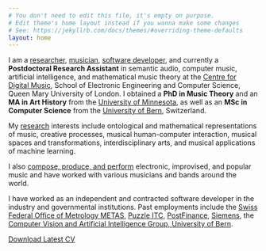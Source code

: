 ```yaml
---
# You don't need to edit this file, it's empty on purpose.
# Edit theme's home layout instead if you wanna make some changes
# See: https://jekyllrb.com/docs/themes/#overriding-theme-defaults
layout: home
---
```


I am a [researcher](/research/), [musician](/music/), [software developer](/software/), and currently a **Postdoctoral Research Assistant** in semantic audio, computer music, artificial intelligence, and mathematical music theory at the [Centre for Digital Music](https://c4dm.eecs.qmul.ac.uk), School of Electronic Engineering and Computer Science, Queen Mary University of London. I obtained a **PhD in Music Theory** and an **MA in Art History** from the [University of Minnesota](https://www.umn.edu/school-of-music), as well as an **MSc in Computer Science** from the [University of Bern](https://iam.unibe.ch), Switzerland.

My [research](/research/) interests include ontological and mathematical representations of music, creative processes, musical human-computer interaction, musical spaces and transformations, interdisciplinary arts, and musical applications of machine learning.

I also [compose, produce, and perform](/music/) electronic, improvised, and popular music and have worked with various musicians and bands around the world.

I have worked as an independent and contracted software developer in the industry and governmental institutions. Past employments include the [Swiss Federal Office of Metrology METAS](), [Puzzle ITC](), [PostFinance](), [Siemens](), the [Computer Vision and Artificial Intelligence Group, University of Bern]().

[Download Latest CV]()